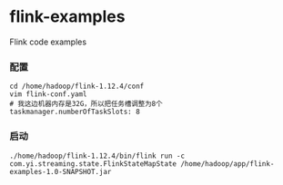 # flink-examples
Flink code examples

### 配置
```shell
cd /home/hadoop/flink-1.12.4/conf
vim flink-conf.yaml
# 我这边机器内存是32G，所以把任务槽调整为8个
taskmanager.numberOfTaskSlots: 8
```

### 启动
```shell
./home/hadoop/flink-1.12.4/bin/flink run -c com.yi.streaming.state.FlinkStateMapState /home/hadoop/app/flink-examples-1.0-SNAPSHOT.jar 
```
